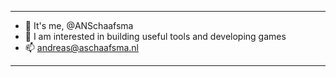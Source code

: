 ----
- 👋 It's me, @ANSchaafsma
- 👀 I am interested in building useful tools and developing games
- 📫 andreas@aschaafsma.nl
----


<!---
ANSchaafsma/ANSchaafsma is a ✨ special ✨ repository because its `README.md` (this file) appears on your GitHub profile.
You can click the Preview link to take a look at your changes.
--->

